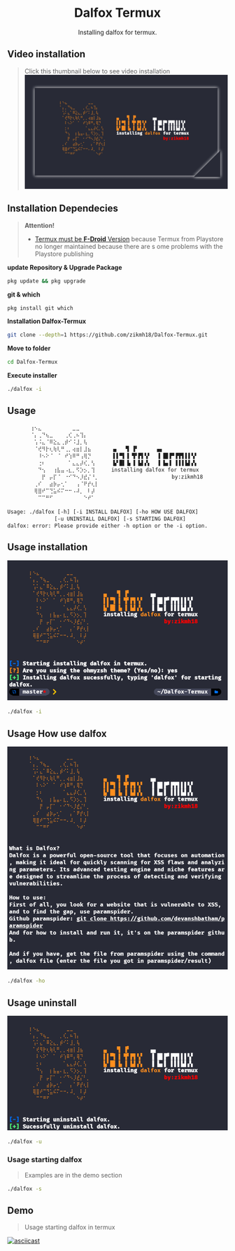 <h1 align="center">Dalfox Termux</h1>                                         <p align="center">Installing dalfox for termux.</p>

## Video installation
> Click this thumbnail below to see video installation
[![YouTube](https://raw.githubusercontent.com/zikmh18/Dalfox-Termux/refs/heads/main/images/20250712_013224.jpg)](https://youtube.com)
## Installation Dependecies
> **Attention!**
>
> - [Termux must be **F-Droid** Version](https://f-droid.org/en/packages/com.termux/) because Termux from Playstore no longer maintained because there are s
ome problems with the Playstore publishing

**update Repository & Upgrade Package**
```bash
pkg update && pkg upgrade
```

**git & which**
```bash
pkg install git which
```

**Installation Dalfox-Termux**
```bash
git clone --depth=1 https://github.com/zikmh18/Dalfox-Termux.git
```

**Move to folder**
```bash
cd Dalfox-Termux
```

**Execute installer**
```bash
./dalfox -i
```

## Usage
```
⠀⠀⠀⠀⠀⠀⢰⠢⣄⠀⠀⠀⠀⠀⠀⠀⠀⣀⣀⠀⠀⠀⠀⠀⠀⠀⠀⠀⠀⠀
⠀⠀⠀⠀⠀⠀⠈⡄⢀⠙⢦⣀⠀⠀⠀⢀⢎⢀⠦⢹⡄⠀⠀⠀⠀⠀⠀⠀⠀⠀
⠀⠀⠀⠀⠀⠀⠀⢡⠨⣄⠈⠿⣕⣄⢀⡾⠊⠨⣸⡀⢧⠀⠀    ⠀⠀⠀⠀⠀⠀⠀
⠀⠀⠀⠀⠀⠀⠀⠈⢞⠻⡗⢆⢷⢇⠛⢀⡀⢴⣶⡇⣸⣦⠀⠀⠀⠀⠀ ▄   ▜ ▐▘      ▄▖
⠀⠀⠀⠀⠀⠀⠀⠀⠸⠢⠕⠈⠀⠈⠀⠞⢱⠿⠛⢠⢿⡙⠀⠀⠀⠀ ⠀▌▌▀▌▐ ▜▘▛▌▚▘  ▐ █▌▛▘▛▛▌▌▌▚▘
⠀⠀⠀⠀⠀⠀⠀⠀⢐⠆⠀⠀⠀⠀⠀⠀⠁⣄⣄⡼⢎⡀⢣⠀⠀ ⠀⠀▙▘█▌▐▖▐ ▙▌▞▖  ▐ ▙▖▌ ▌▌▌▙▌▞▖
⠀⠀⠀⠀⠀⠀⠀⠀⠙⢢⠀⠀⢰⣧⣤⠠⣆⡀⠫⡱⡢⡀⢹⠀    installing dalfox for termux⠀⠀⠀⠀⠀⠀
⠀⠀⠀⠀⠀⠀⠀⠀⠀⡟⠀⡤⡏⠈⠀⠐⠊⠙⠢⡸⣞⡌⠘⡀⠀⠀⠀⠀⠀⠀                by:zikmh18
⠀⠀⠀⠀⠀⠀⠀⢀⠎⠀⠀⣴⡷⡤⢂⠁⠀⠀⢠⠈⠟⡞⢆⡇⠀⠀⠀⠀⠀⠀
⠀⠀⠀⠀⠀⠀⠀⢿⣿⠞⠉⢙⣥⠮⠍⠒⠒⠠⠼⡀⠀⠇⡼⠀⠀⠀⠀⠀⠀⠀
⠀⠀⠀⠀⠀⠀⠀⠀⠉⠉⠛⠋⠀⠀⠀⠀⠀⠀⠀⠀⠑⠞⠁                                                       

Usage: ./dalfox [-h] [-i INSTALL DALFOX] [-ho HOW USE DALFOX]
               [-u UNINSTALL DALFOX] [-s STARTING DALFOX]
dalfox: error: Please provide either -h option or the -i option.
```

## Usage installation
![banner](https://raw.githubusercontent.com/zikmh18/Dalfox-Termux/refs/heads/main/images/i.png)
```bash
./dalfox -i
```

## Usage How use dalfox
![banner](https://raw.githubusercontent.com/zikmh18/Dalfox-Termux/refs/heads/main/images/ho.png)
```bash
./dalfox -ho
```

## Usage uninstall
![banner](https://raw.githubusercontent.com/zikmh18/Dalfox-Termux/refs/heads/main/images/u.png)
```bash
./dalfox -u
```

### Usage starting dalfox
> Examples are in the demo section


```bash
./dalfox -s
```

## Demo
> Usage starting dalfox in termux


[![asciicast](https://asciinema.org/a/727342.svg)](https://asciinema.org/a/727342)
